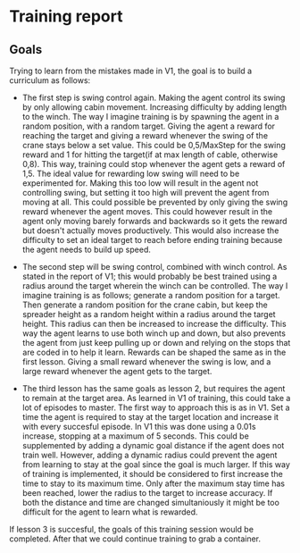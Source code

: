 # Training report

## Goals
Trying to learn from the mistakes made in V1, the goal is to build a curriculum as follows:

- The first step is swing control again. Making the agent control its swing by only allowing cabin movement. Increasing difficulty by adding length to the winch. The way I imagine training is by spawning the agent in a random position, with a random target. Giving the agent a reward for reaching the target and giving a reward whenever the swing of the crane stays below a set value. This could be 0,5/MaxStep for the swing reward and 1 for hitting the target(if at max length of cable, otherwise 0,8). This way, training could stop whenever the agent gets a reward of 1,5. The ideal value for rewarding low swing will need to be experimented for. Making this too low will result in the agent not controlling swing, but setting it too high will prevent the agent from moving at all. This could possible be prevented by only giving the swing reward whenever the agent moves. This could however result in the agent only moving barely forwards and backwards so it gets the reward but doesn't actually moves productively. This would also increase the difficulty to set an ideal target to reach before ending training because the agent needs to build up speed.

- The second step will be swing control, combined with winch control. As stated in the report of V1; this would probably be best trained using a radius around the target wherein the winch can be controlled. The way I imagine training is as follows; generate a random position for a target. Then generate a random position for the crane cabin, but keep the spreader height as a random height within a radius around the target height. This radius can then be increased to increase the difficulty. This way the agent learns to use both winch up and down, but also prevents the agent from just keep pulling up or down and relying on the stops that are coded in to help it learn. Rewards can be shaped the same as in the first lesson. Giving a small reward whenever the swing is low, and a large reward whenever the agent gets to the target.

- The third lesson has the same goals as lesson 2, but requires the agent to remain at the target area. As learned in V1 of training, this could take a lot of episodes to master. The first way to approach this is as in V1. Set a time the agent is required to stay at the target location and increase it with every succesful episode. In V1 this was done using a 0.01s increase, stopping at a maximum of 5 seconds. This could be supplemented by adding a dynamic goal distance if the agent does not train well. However, adding a dynamic radius could prevent the agent from learning to stay at the goal since the goal is much larger. If this way of training is implemented, it should be considered to first increase the time to stay to its maximum time. Only after the maximum stay time has been reached, lower the radius to the target to increase accuracy. If both the distance and time are changed simultaniously it might be too difficult for the agent to learn what is rewarded.

If lesson 3 is succesful, the goals of this training session would be completed. After that we could continue training to grab a container.